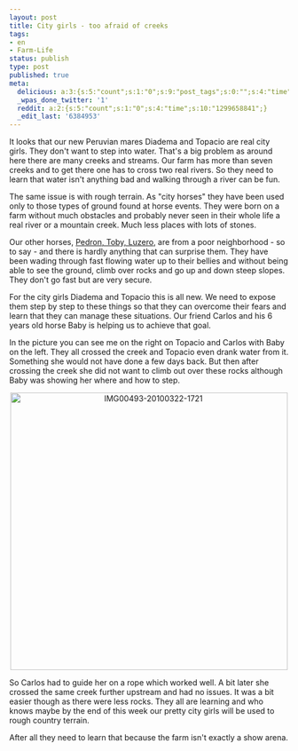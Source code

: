 ```yaml
---
layout: post
title: City girls - too afraid of creeks
tags:
- en
- Farm-Life
status: publish
type: post
published: true
meta:
  delicious: a:3:{s:5:"count";s:1:"0";s:9:"post_tags";s:0:"";s:4:"time";s:10:"1281981114";}
  _wpas_done_twitter: '1'
  reddit: a:2:{s:5:"count";s:1:"0";s:4:"time";s:10:"1299658841";}
  _edit_last: '6384953'
---
```

It looks that our new Peruvian mares Diadema and Topacio are real city girls. They don't want to step into water. That's a big problem as around here there are many creeks and streams. Our farm has more than seven creeks and to get there one has to cross two real rivers. So they need to learn that water isn't anything bad and walking through a river can be fun.

The same issue is with rough terrain. As "city horses" they have been used only to those types of ground found at horse events. They were born on a farm without much obstacles and probably never seen in their whole life a real river or a mountain creek. Much less places with lots of stones.

Our other horses, <a href="http://blog.stephan-schwab.com/2009/09/15/the-big-trip-to-the-farm-for-our-new-horses/">Pedron, Toby, Luzero</a>, are from a poor neighborhood - so to say - and there is hardly anything that can surprise them. They have been wading through fast flowing water up to their bellies and without being able to see the ground, climb over rocks and go up and down steep slopes. They don't go fast but are very secure.

For the city girls Diadema and Topacio this is all new. We need to expose them step by step to these things so that they can overcome their fears and learn that they can manage these situations. Our friend Carlos and his 6 years old horse Baby is helping us to achieve that goal.

In the picture you can see me on the right on Topacio and Carlos with Baby on the left. They all crossed the creek and Topacio even drank water from it. Something she would not have done a few days back. But then after crossing the creek she did not want to climb out over these rocks although Baby was showing her where and how to step.

<div style="text-align:center;"><a href="http://www.flickr.com/photos/34665899@N00/4456077416" title="View 'IMG00493-20100322-1721' on Flickr.com"><img border="0" width="500" alt="IMG00493-20100322-1721" src="http://farm3.static.flickr.com/2768/4456077416_388853fcb5.jpg"></a></div>

So Carlos had to guide her on a rope which worked well. A bit later she crossed the same creek further upstream and had no issues. It was a bit easier though as there were less rocks. They all are learning and who knows maybe by the end of this week our pretty city girls will be used to rough country terrain.

After all they need to learn that because the farm isn't exactly a show arena.
